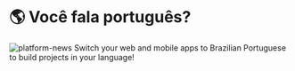 # 🌎 Você fala português?
![platform-news](https://github.com/blynkkk/news/assets/120122081/5c66b13e-112e-4310-b5e0-9726eb3a9845)
Switch your web and mobile apps to Brazilian Portuguese to build projects in your language! 
